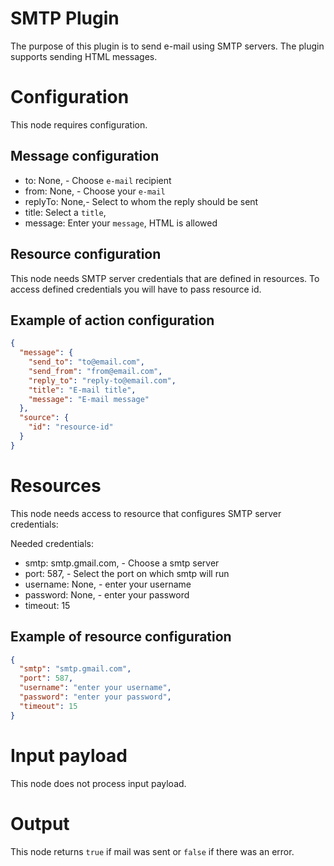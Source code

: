 # SMTP Plugin

The purpose of this plugin is to send e-mail using SMTP servers. The plugin supports sending HTML messages.

# Configuration

This node requires configuration.

## Message configuration

* to: None, - Choose `e-mail` recipient
* from: None, - Choose your `e-mail`
* replyTo: None,- Select to whom the reply should be sent
* title: Select a `title`,
* message: Enter your `message`, HTML is allowed

## Resource configuration

This node needs SMTP server credentials that are defined in resources. To access defined credentials you will have to
pass resource id.

## Example of action configuration

```json
{
  "message": {
    "send_to": "to@email.com",
    "send_from": "from@email.com",
    "reply_to": "reply-to@email.com",
    "title": "E-mail title",
    "message": "E-mail message"
  },
  "source": {
    "id": "resource-id"
  }
}
```

# Resources

This node needs access to resource that configures SMTP server credentials:

Needed credentials:

* smtp: smtp.gmail.com, - Choose a smtp server
* port: 587, - Select the port on which smtp will run
* username: None, - enter your username
* password: None, - enter your password
* timeout: 15

## Example of resource configuration

```json
{
  "smtp": "smtp.gmail.com", 
  "port": 587, 
  "username": "enter your username",
  "password": "enter your password",
  "timeout": 15
}
```

# Input payload

This node does not process input payload.

# Output

This node returns `true` if mail was sent or `false` if there was an error.
